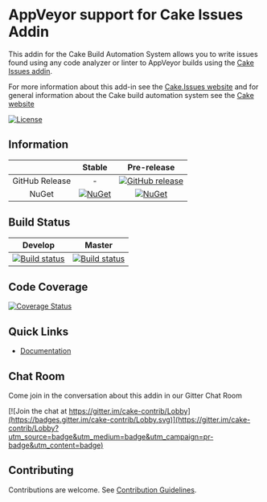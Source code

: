 # AppVeyor support for Cake Issues Addin

This addin for the Cake Build Automation System allows you to write issues found using any code
analyzer or linter to AppVeyor builds using the [Cake Issues addin](https://github.com/cake-contrib/Cake.Issues).

For more information about this add-in see the [Cake.Issues website](https://cake-contrib.github.io/Cake.Issues.Website)
and for general information about the Cake build automation system see the [Cake website](http://cakebuild.net)

[![License](http://img.shields.io/:license-mit-blue.svg)](https://github.com/cake-contrib/Cake.Issues.PullRequests.AppVeyor/blob/feature/build/LICENSE)

## Information

| | Stable | Pre-release |
|:--:|:--:|:--:|
|GitHub Release|-|[![GitHub release](https://img.shields.io/github/release/cake-contrib/Cake.Issues.PullRequests.AppVeyor.svg)](https://github.com/cake-contrib/Cake.Issues.PullRequests.AppVeyor/releases/latest)|
|NuGet|[![NuGet](https://img.shields.io/nuget/v/Cake.Issues.PullRequests.AppVeyor.svg)](https://www.nuget.org/packages/Cake.Issues.PullRequests.AppVeyor)|[![NuGet](https://img.shields.io/nuget/vpre/Cake.Issues.PullRequests.AppVeyor.svg)](https://www.nuget.org/packages/Cake.Issues.PullRequests.AppVeyor)|

## Build Status

|Develop|Master|
|:--:|:--:|
|[![Build status](https://ci.appveyor.com/api/projects/status/s8t8j2gh6icynkod/branch/develop?svg=true)](https://ci.appveyor.com/project/cakecontrib/cake-issues-pullrequests-appveyor/branch/develop)|[![Build status](https://ci.appveyor.com/api/projects/status/s8t8j2gh6icynkod/branch/develop?svg=true)](https://ci.appveyor.com/project/cakecontrib/cake-issues-pullrequests-appveyor/branch/master)|

## Code Coverage

[![Coverage Status](https://coveralls.io/repos/github/cake-contrib/Cake.Issues.PullRequests.AppVeyor/badge.svg?branch=develop)](https://coveralls.io/github/cake-contrib/Cake.Issues.PullRequests.AppVeyor?branch=develop)

## Quick Links

- [Documentation](https://cake-contrib.github.io/Cake.Issues.Website)

## Chat Room

Come join in the conversation about this addin in our Gitter Chat Room

[![Join the chat at https://gitter.im/cake-contrib/Lobby](https://badges.gitter.im/cake-contrib/Lobby.svg)](https://gitter.im/cake-contrib/Lobby?utm_source=badge&utm_medium=badge&utm_campaign=pr-badge&utm_content=badge)

## Contributing

Contributions are welcome. See [Contribution Guidelines](CONTRIBUTING.md).